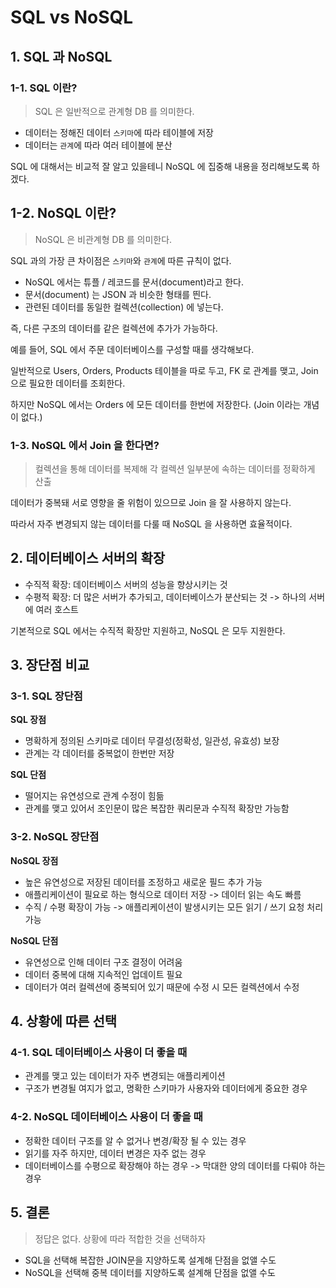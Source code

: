# SQL vs NoSQL

## 1. SQL 과 NoSQL

### 1-1. SQL 이란?

> SQL 은 일반적으로 관계형 DB 를 의미한다.

-   데이터는 정해진 데이터 `스키마`에 따라 테이블에 저장
-   데이터는 `관계`에 따라 여러 테이블에 분산

SQL 에 대해서는 비교적 잘 알고 있을테니 NoSQL 에 집중해 내용을 정리해보도록 하겠다.

## 1-2. NoSQL 이란?

> NoSQL 은 비관계형 DB 를 의미한다.

SQL 과의 가장 큰 차이점은 `스키마`와 `관계`에 따른 규칙이 없다.

-   NoSQL 에서는 튜플 / 레코드를 문서(document)라고 한다.
-   문서(document) 는 JSON 과 비슷한 형태를 띈다.
-   관련된 데이터를 동일한 컬렉션(collection) 에 넣는다.

즉, 다른 구조의 데이터를 같은 컬렉션에 추가가 가능하다.

예를 들어, SQL 에서 주문 데이터베이스를 구성할 때를 생각해보다.

일반적으로 Users, Orders, Products 테이블을 따로 두고, FK 로 관계를 맺고, Join 으로 필요한 데이터를 조회한다.

하지만 NoSQL 에서는 Orders 에 모든 데이터를 한번에 저장한다.
(Join 이라는 개념이 없다.)

### 1-3. NoSQL 에서 Join 을 한다면?

> 컬렉션을 통해 데이터를 복제해 각 컬렉션 일부분에 속하는 데이터를 정확하게 산출

데이터가 중복돼 서로 영향을 줄 위험이 있으므로 Join 을 잘 사용하지 않는다.

따라서 자주 변경되지 않는 데이터를 다룰 때 NoSQL 을 사용하면 효율적이다.

## 2. 데이터베이스 서버의 확장

-   수직적 확장: 데이터베이스 서버의 성능을 향상시키는 것
-   수평적 확장: 더 많은 서버가 추가되고, 데이터베이스가 분산되는 것 -> 하나의 서버에 여러 호스트

기본적으로 SQL 에서는 수직적 확장만 지원하고, NoSQL 은 모두 지원한다.

## 3. 장단점 비교

### 3-1. SQL 장단점

**SQL 장점**

-   명확하게 정의된 스키마로 데이터 무결성(정확성, 일관성, 유효성) 보장
-   관계는 각 데이터를 중복없이 한번만 저장

**SQL 단점**

-   떨어지는 유연성으로 관계 수정이 힘듦
-   관계를 맺고 있어서 조인문이 많은 복잡한 쿼리문과 수직적 확장만 가능함

### 3-2. NoSQL 장단점

**NoSQL 장점**

-   높은 유연성으로 저장된 데이터를 조정하고 새로운 필드 추가 가능
-   애플리케이션이 필요로 하는 형식으로 데이터 저장 -> 데이터 읽는 속도 빠름
-   수직 / 수평 확장이 가능 -> 애플리케이션이 발생시키는 모든 읽기 / 쓰기 요청 처리 가능

**NoSQL 단점**

-   유연성으로 인해 데이터 구조 결정이 어려움
-   데이터 중복에 대해 지속적인 업데이트 필요
-   데이터가 여러 컬렉션에 중복되어 있기 때문에 수정 시 모든 컬렉션에서 수정

## 4. 상황에 따른 선택

### 4-1. SQL 데이터베이스 사용이 더 좋을 때

-   관계를 맺고 있는 데이터가 자주 변경되는 애플리케이션
-   구조가 변경될 여지가 없고, 명확한 스키마가 사용자와 데이터에게 중요한 경우

### 4-2. NoSQL 데이터베이스 사용이 더 좋을 때

-   정확한 데이터 구조를 알 수 없거나 변경/확장 될 수 있는 경우
-   읽기를 자주 하지만, 데이터 변경은 자주 없는 경우
-   데이터베이스를 수평으로 확장해야 하는 경우 -> 막대한 양의 데이터를 다뤄야 하는 경우

## 5. 결론

> 정답은 없다. 상황에 따라 적합한 것을 선택하자

-   SQL을 선택해 복잡한 JOIN문을 지양하도록 설계해 단점을 없앨 수도
-   NoSQL을 선택해 중복 데이터를 지양하도록 설계해 단점을 없앨 수도
